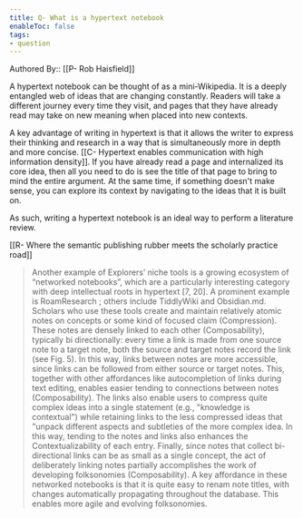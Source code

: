 ```yaml
---
title: Q- What is a hypertext notebook
enableToc: false
tags:
- question
---
```

Authored By:: [[P- Rob Haisfield]]

A hypertext notebook can be thought of as a mini-Wikipedia. It is a deeply entangled web of ideas that are changing constantly. Readers will take a different journey every time they visit, and pages that they have already read may take on new meaning when placed into new contexts.

A key advantage of writing in hypertext is that it allows the writer to express their thinking and research in a way that is simultaneously more in depth and more concise. [[C- Hypertext enables communication with high information density]]. If you have already read a page and internalized its core idea, then all you need to do is see the title of that page to bring to mind the entire argument. At the same time, if something doesn't make sense, you can explore its context by navigating to the ideas that it is built on.

As such, writing a hypertext notebook is an ideal way to perform a literature review.

[[R- Where the semantic publishing rubber meets the scholarly practice road]]
> Another example of Explorers’ niche tools is a growing ecosystem of “networked notebooks”, which are a particularly interesting category with deep intellectual roots in hypertext [7, 20]. A prominent example is RoamResearch ; others include TiddlyWiki and Obsidian.md. Scholars who use these tools create and maintain relatively atomic notes on concepts or some kind of focused claim (Compression). These notes are densely linked to each other (Composability), typically bi directionally: every time a link is made from one source note to a target note, both the source and target notes record the link (see Fig. 5). In this way, links between notes are more accessible, since links can be followed from either source or target notes. This, together with other affordances like autocompletion of links during text editing, enables easier tending to connections between notes (Composability). The links also enable users to compress quite complex ideas into a single statement (e.g., "knowledge is contextual") while retaining links to the less compressed ideas that "unpack different aspects and subtleties of the more complex idea. In this way, tending to the notes and links also enhances the Contextualizability of each entry.
> Finally, since notes that collect bi-directional links can be as small as a single concept, the act of deliberately linking notes partially accomplishes the work of developing folksonomies (Composability). A key affordance in these networked notebooks is that it is quite easy to renam note titles, with changes automatically propagating throughout the database. This enables more agile and evolving folksonomies.